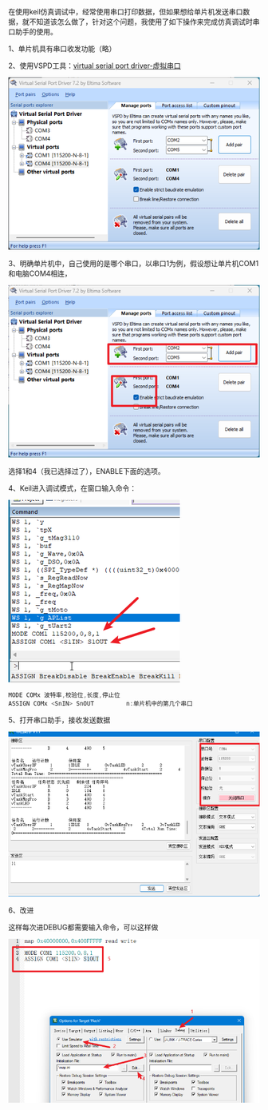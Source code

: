 在使用keil仿真调试中，经常使用串口打印数据，但如果想给单片机发送串口数据，就不知道该怎么做了，针对这个问题，我使用了如下操作来完成仿真调试时串口助手的使用。

1、单片机具有串口收发功能（略）

2、使用VSPD工具：[virtual serial port driver-虚拟串口](http://www.pc0359.cn/downinfo/43905.html)

![image-20240327085704292](readme2.assets/image-20240327085704292.png)

3、明确单片机中，自己使用的是哪个串口，以串口1为例，假设想让单片机COM1和电脑COM4相连，

![image-20240327085933834](readme2.assets/image-20240327085933834.png)

选择1和4（我已选择过了），ENABLE下面的选项。

4、Keil进入调试模式，在窗口输入命令：

![image-20240327090041958](readme2.assets/image-20240327090041958.png)

```c
MODE COMx 波特率,校验位,长度,停止位
ASSIGN COMx <SnIN> SnOUT         n:单片机中的第几个串口
```

5、打开串口助手，接收发送数据

![image-20240327090308780](readme2.assets/image-20240327090308780.png)

6、改进

这样每次进DEBUG都需要输入命令，可以这样做

![image-20240327090807380](readme2.assets/image-20240327090807380.png)